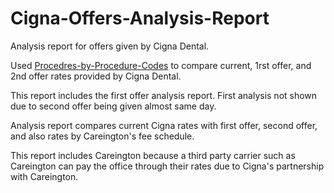 # Cigna-Offers-Analysis-Report
Analysis report for offers given by Cigna Dental.

Used [Procedres-by-Procedure-Codes](https://github.com/and33zy/Procedures-by-Procedure-Code/blob/main/Procedures%20By%20Procedure%20Code.csv) to compare current, 1rst offer, and 2nd offer rates provided by Cigna Dental. 

This report includes the first offer analysis report. First analysis not shown due to second offer being given almost same day. 

Analysis report compares current Cigna rates with first offer, second offer, and also rates by Careington's fee schedule. 

This report includes Careington because a third party carrier such as Careington can pay the office through their rates due to Cigna's partnership with Careington. 
